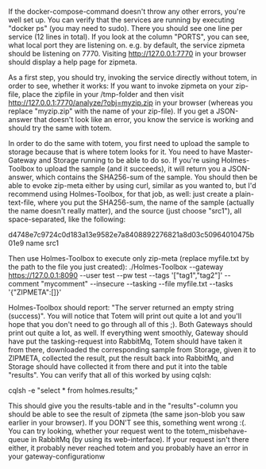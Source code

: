 If the docker-compose-command doesn't throw any other errors, you're well set up. You can verify that the services are running by executing "docker ps" (you may need to sudo). There you should see one line per service (12 lines in total). If you look at the column "PORTS", you can see, what local port they are listening on. e.g. by default, the service zipmeta should be listening on 7770. Visiting http://127.0.0.1:7770 in your browser should display a help page for zipmeta.

As a first step, you should try, invoking the service directly without totem, in order to see, whether it works:
If you want to invoke zipmeta on your zip-file, place the zipfile in your /tmp-folder and then visit http://127.0.0.1:7770/analyze/?obj=myzip.zip in your browser (whereas you replace "myzip.zip" with the name of  your zip-file). If you get a JSON-answer that doesn't look like an error, you know the service is working and should try the same with totem.

In order to do the same with totem, you first need to upload the sample to storage because that is where totem looks for it. You need to have Master-Gateway and Storage running to be able to do so. If you're using Holmes-Toolbox to upload the sample (and it succeeds), it will return you a JSON-answer, which contains the SHA256-sum of the sample. You should then be able to evoke zip-meta either by using curl, similar as you wanted to, but I'd recommend using Holmes-Toolbox, for that job, as well: just create a plain-text-file, where you put the SHA256-sum, the name of the sample (actually the name doesn't really matter), and the source (just choose "src1"), all space-separated, like the following:

d4748e7c9724c0d183a13e9582e7a8408892276821a8d03c50964010475b01e9 name src1

Then use Holmes-Toolbox to execute only zip-meta (replace myfile.txt by the path to the file you just created):
./Holmes-Toolbox --gateway https://127.0.0.1:8090 --user test --pw test --tags '["tag1","tag2"]' --comment "mycomment" --insecure --tasking --file myfile.txt --tasks '{"ZIPMETA":[]}'

Holmes-Toolbox should report: "The server returned an empty string (success)". You will notice that Totem will print out quite a lot and you'll hope that you don't need to go through all of this ;). Both Gateways should print out quite a lot, as well. If everything went smoothly, Gateway should have put the tasking-request into RabbitMq, Totem should have taken it from there, downloaded the corresponding sample from Storage, given it to ZIPMETA, collected the result, put the result back into RabbitMq, and Storage should have collected it from there and put it into the table "results".
You can verify that all of this worked by using cqlsh:

cqlsh -e "select * from holmes.results;"

This should give you the results-table and in the "results"-column you should be able to see the result of zipmeta (the same json-blob you saw earlier in your browser).
If you DON'T see this, something went wrong :(. You can try looking, whether your request went to the totem_misbehave-queue in RabbitMq (by using its web-interface). If your request isn't there either, it probably never reached totem and you probably have an error in your gateway-configurationw